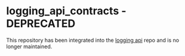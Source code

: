 # logging_api_contracts - DEPRECATED

This repository has been integrated into the [logging api](https://github.com/process-engine/logging_api) repo and is no longer maintained.
